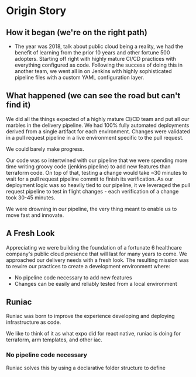 # Origin Story

## How it began (we're on the right path)

- The year was 2018, talk about public cloud being a reality, we had the benefit of learning from the prior 10 years and other fortune 500 adopters.  Starting off right with highly mature CI/CD practices with everything configured as code.  Following the success of doing this in another team, we went all in on Jenkins with highly sophisticated pipeline files with a custom YAML configuration layer.

## What happened (we can see the road but can't find it)

We did all the things expected of a highly mature CI/CD team and put all our marbles in the delivery pipeline.  We had 100% fully automated deployments derived from a single artifact for each environment.  Changes were validated in a pull request pipeline in a live environment specific to the pull request.

We could barely make progress.  

Our code was so intertwined with our pipeline that we were spending more time writing groovy code (jenkins pipeline) to add new features than terraform code.  On top of that, testing a change would take ~30 minutes to wait for a pull request pipeline commit to finish its verification.  As our deployment logic was so heavily tied to our pipeline, it we leveraged the pull request pipeline to test in flight changes - each verification of a change took 30-45 minutes.

We were drowning in our pipeline, the very thing meant to enable us to move fast and innovate.  

## A Fresh Look

Appreciating we were building the foundation of a fortunate 6 healthcare company's public cloud presence that will last for many years to come.  We approached our delivery needs with a fresh look.  The resulting mission was to rewire our practices to create a development environment where:

- No pipeline code necessary to add new features
- Changes can be easily and reliably tested from a local environment

## Runiac

Runiac was born to improve the experience developing and deploying infrastructure as code.

We like to think of it as what expo did for react native, runiac is doing for terraform, arm templates, and other iac.

### No pipeline code necessary

Runiac solves this by using a declarative folder structure to define 

<!--stackedit_data:
eyJoaXN0b3J5IjpbLTE0MTA5MjkyMTcsLTk5OTUxMTY3OF19
-->